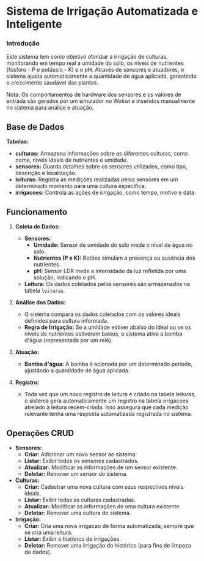 # Sistema de Irrigação Automatizada e Inteligente
### Introdução
Este sistema tem como objetivo otimizar a irrigação de culturas, monitorando em tempo real a umidade do solo, os níveis de nutrientes (fósforo - P e potássio - K) e o pH. Através de sensores e atuadores, o sistema ajusta automaticamente a quantidade de água aplicada, garantindo o crescimento saudável das plantas.

Nota: Os comportamentos de hardware dos sensores e os valores de entrada são gerados por um simulador no Wokwi e inseridos manualmente no sistema para análise e atuação.

## Base de Dados
 **Tabelas:**
  * **culturas:** Armazena informações sobre as diferentes culturas, como nome, níveis ideais de nutrientes e umidade.
  * **sensores:** Guarda detalhes sobre os sensores utilizados, como tipo, descrição e localização.
  * **leituras:** Registra as medições realizadas pelos sensores em um determinado momento para uma cultura específica.
  * **irrigacoes:** Controla as ações de irrigação, como tempo, motivo e data.
## Funcionamento
1. **Coleta de Dados:**
   * **Sensores:**
     * **Umidade:** Sensor de umidade do solo mede o nível de água no solo.
     * **Nutrientes (P e K):** Botões simulam a presença ou ausência dos nutrientes.
     * **pH:** Sensor LDR mede a intensidade da luz refletida por uma solução, indicando o pH.
   * **Leitura:** Os dados coletados pelos sensores são armazenados na tabela `leituras`.

2. **Análise dos Dados:**
   * O sistema compara os dados coletados com os valores ideais definidos para cultura informada.
   * **Regra de Irrigação:** Se a umidade estiver abaixo do ideal ou se os níveis de nutrientes estiverem baixos, o sistema ativa a bomba d'água (representada por um relé).

3. **Atuação:**
   * **Bomba d'água:** A bomba é acionada por um determinado período, ajustando a quantidade de água aplicada.

4. **Registro:**
   * Toda vez que um novo registro de leitura é criado na tabela leituras, o sistema gera automaticamente um registro na tabela irrigacoes atrelado à leitura recém-criada. Isso assegura que cada medição relevante tenha uma resposta automatizada registrada no sistema.
## Operações CRUD
* **Sensores:**
  * **Criar:** Adicionar um novo sensor ao sistema.
  * **Listar:** Exibir todos os sensores cadastrados.
  * **Atualizar:** Modificar as informações de um sensor existente.
  * **Deletar:** Remover um sensor do sistema.
* **Culturas:**
  * **Criar:** Cadastrar uma nova cultura com seus respectivos níveis ideais.
  * **Listar:** Exibir todas as culturas cadastradas.
  * **Atualizar:** Modificar as informações de uma cultura existente.
  * **Deletar:** Remover uma cultura do sistema.
* **Irrigação:**
    * **Criar:** Cria uma nova irrigacao de forma automatizada, sempŕe que se cria uma leitura.
  * **Listar:** Exibir o histórico de irrigações.
  * **Deletar:** Remover uma irrigação do histórico (para fins de limpeza de dados).
